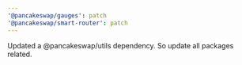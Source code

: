 ```yaml
---
'@pancakeswap/gauges': patch
'@pancakeswap/smart-router': patch
---
```


Updated a @pancakeswap/utils dependency. So update all packages related.
